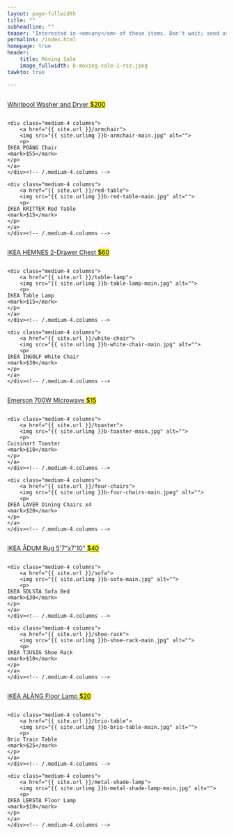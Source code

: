 ```yaml
---
layout: page-fullwidth
title: ""
subheadline: ""
teaser: "Interested in <em>any</em> of these items. Don't wait; send us an email to <a href=\"mailto:baity1401@gmail.com\">baity1401@gmail.com</a>."
permalink: /index.html
homepage: true
header:
    title: Moving Sale
    image_fullwidth: b-moving-sale-1-rsz.jpeg 
tawkto: true

---
```

<!--more-->

<div class="row t30">
    <div class="medium-4 columns">
    	<a href="{{ site.url }}/washer-dryer">
        <img src="{{ site.urlimg }}b-washer-dryer-main.jpg" alt="">
        <p> 
	Whirlpool Washer and Dryer
	<mark>$200</mark>
	</p>
	</a>
    </div><!-- /.medium-4.columns -->

    <div class="medium-4 columns">
    	<a href="{{ site.url }}/armchair">
        <img src="{{ site.urlimg }}b-armchair-main.jpg" alt="">
        <p> 
	IKEA POÄNG Chair
	<mark>$55</mark>
	</p>
	</a>
    </div><!-- /.medium-4.columns -->

    <div class="medium-4 columns">
    	<a href="{{ site.url }}/red-table">
        <img src="{{ site.urlimg }}b-red-table-main.jpg" alt="">
        <p> 
	IKEA KRITTER Red Table
	<mark>$15</mark>
	</p>
	</a>
    </div><!-- /.medium-4.columns -->
</div><!-- /.row -->

<div class="row t30">
    <div class="medium-4 columns">
    	<a href="{{ site.url }}/chest">
        <img src="{{ site.urlimg }}b-chest-main.jpg" alt="">
        <p> 
	IKEA HEMNES 2-Drawer Chest
	<mark>$60</mark>
	</p>
	</a>
    </div><!-- /.medium-4.columns -->

    <div class="medium-4 columns">
    	<a href="{{ site.url }}/table-lamp">
        <img src="{{ site.urlimg }}b-table-lamp-main.jpg" alt="">
        <p> 
	IKEA Table Lamp
	<mark>$15</mark>
	</p>
	</a>
    </div><!-- /.medium-4.columns -->

    <div class="medium-4 columns">
    	<a href="{{ site.url }}/white-chair">
        <img src="{{ site.urlimg }}b-white-chair-main.jpg" alt="">
        <p> 
	IKEA INGOLF White Chair
	<mark>$30</mark>
	</p>
	</a>
    </div><!-- /.medium-4.columns -->
</div><!-- /.row -->

<div class="row t30">
    <div class="medium-4 columns">
    	<a href="{{ site.url }}/microwave">
        <img src="{{ site.urlimg }}b-microwave-main.jpg" alt="">
        <p> 
	Emerson 700W Microwave
	<mark>$15</mark>
	</p>
	</a>
    </div><!-- /.medium-4.columns -->

    <div class="medium-4 columns">
    	<a href="{{ site.url }}/toaster">
        <img src="{{ site.urlimg }}b-toaster-main.jpg" alt="">
        <p> 
	Cuisinart Toaster
	<mark>$10</mark>
	</p>
	</a>
    </div><!-- /.medium-4.columns -->

    <div class="medium-4 columns">
    	<a href="{{ site.url }}/four-chairs">
        <img src="{{ site.urlimg }}b-four-chairs-main.jpeg" alt="">
        <p> 
	IKEA LAVER Dining Chairs x4
	<mark>$20</mark>
	</p>
	</a>
    </div><!-- /.medium-4.columns -->
</div><!-- /.row -->

<div class="row t30">
    <div class="medium-4 columns">
    	<a href="{{ site.url }}/rug">
        <img src="{{ site.urlimg }}b-rug-main.jpg" alt="">
        <p> 
	IKEA ÅDUM Rug 5'7"x7'10"
	<mark>$40</mark>
	</p>
	</a>
    </div><!-- /.medium-4.columns -->

    <div class="medium-4 columns">
    	<a href="{{ site.url }}/sofa">
        <img src="{{ site.urlimg }}b-sofa-main.jpg" alt="">
        <p> 
	IKEA SOLSTA Sofa Bed
	<mark>$30</mark>
	</p>
	</a>
    </div><!-- /.medium-4.columns -->

    <div class="medium-4 columns">
    	<a href="{{ site.url }}/shoe-rack">
        <img src="{{ site.urlimg }}b-shoe-rack-main.jpg" alt="">
        <p> 
	IKEA TJUSIG Shoe Rack
	<mark>$10</mark>
	</p>
	</a>
    </div><!-- /.medium-4.columns -->
</div><!-- /.row -->

<div class="row t30">
    <div class="medium-4 columns">
    	<a href="{{ site.url }}/floor-lamp">
        <img src="{{ site.urlimg }}b-floor-lamp-main.jpg" alt="">
        <p> 
	IKEA ALÄNG Floor Lamp
	<mark>$20</mark>
	</p>
	</a>
    </div><!-- /.medium-4.columns -->

    <div class="medium-4 columns">
    	<a href="{{ site.url }}/brio-table">
        <img src="{{ site.urlimg }}b-brio-table-main.jpg" alt="">
        <p> 
	Brio Train Table
	<mark>$25</mark>
	</p>
	</a>
    </div><!-- /.medium-4.columns -->

    <div class="medium-4 columns">
    	<a href="{{ site.url }}/metal-shade-lamp">
        <img src="{{ site.urlimg }}b-metal-shade-lamp-main.jpg" alt="">
        <p> 
	IKEA LERSTA Floor Lamp
	<mark>$10</mark>
	</p>
	</a>
    </div><!-- /.medium-4.columns -->
</div><!-- /.row -->
